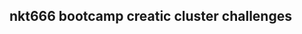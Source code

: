 <html>
<head>
  <link rel="stylesheet" href="https://nkt666.github.io/nkt666.bootcamp.github.io/css/styles.retrohack.css" crossorigin="anonymous">
<title>nkt666 bootcamp creatic cluster challenges</title>
</head>
<body>
<h2>nkt666 bootcamp creatic cluster challenges</h2>
</body>
</html>
